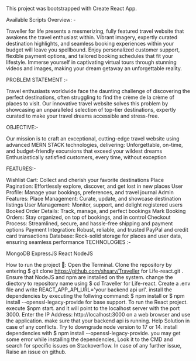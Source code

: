 This project was bootstrapped with Create React App.

Available Scripts
Overview: -

Traveller for life presents a mesmerizing, fully featured travel website that awakens the travel enthusiast within. Vibrant imagery, expertly curated destination highlights, and seamless booking experiences within your budget will leave you spellbound. Enjoy personalized customer support, flexible payment options, and tailored booking schedules that fit your lifestyle. Immerse yourself in captivating virtual tours through stunning videos and images, making your dream getaway an unforgettable reality.

PROBLEM STATEMENT :-

Travel enthusiasts worldwide face the daunting challenge of discovering the perfect destinations, often struggling to find the crème de la crème of places to visit. Our innovative travel website solves this problem by showcasing an unparalleled selection of top-tier destinations, expertly curated to make your travel dreams accessible and stress-free.

OBJECTIVE:-

Our mission is to craft an exceptional, cutting-edge travel website using advanced MERN STACK technologies, delivering: Unforgettable, on-time, and budget-friendly excursions that exceed your wildest dreams Enthusiastically satisfied customers, every time, without exception

FEATURES:-

Wishlist Cart: Collect and cherish your favorite destinations
Place Pagination: Effortlessly explore, discover, and get lost in new places
User Profile: Manage your bookings, preferences, and travel journal
Admin Features:
Place Management: Curate, update, and showcase destination listings
User Management: Monitor, support, and delight registered users
Booked Order Details: Track, manage, and perfect bookings
Mark Booking Orders: Stay organized, on top of bookings, and in control
Checkout Process: Streamlined, secure, and hassle-free shipping and payment options
Payment Integration: Robust, reliable, and trusted PayPal and credit card transactions
Database: Rock-solid storage for places and user data, ensuring seamless performance
TECHNOLOGIES :-

MongoDB ExpressJS React NodeJS

How to run the project 🚀:
Open the Terminal.
Clone the repository by entering $ git clone https://github.com/shsarv/Traveller for Life-react.git .
Ensure that NodeJS and npm are installed on the system.
change the diectory to repository name using $ cd Traveller for Life-react.
Create a .env file and write REACT_APP_API_URL='your backend api url'.
install the dependencies by executing the follwing command: $ npm install or $ npm install --openssl-legacy-provide for base support.
To run the React project. execute $npm start. and it will point to the localhost server with the port 3000.
Enter the IP Address: http://localhost:3000 on a web browser and use the application. make sure that your backend api is running.
Help
Solution in case of any conflicts.
Try to downgrade node version to 17 or 14.
install dependencies with $ npm install --openssl-legacy-provide.
you may get some error while installing the dependencies, Look it to the CMD and search for specific issues on Stackoverflow.
In case of any further issue, Raise an issue on github.
